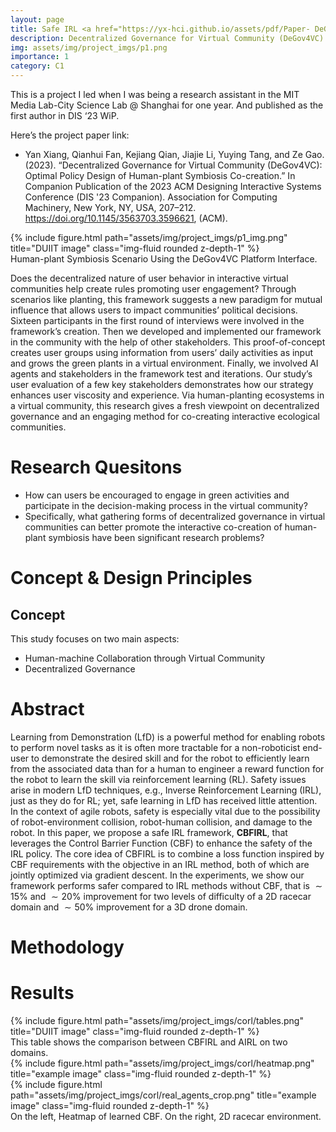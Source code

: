 ```yaml
---
layout: page
title: Safe IRL <a href="https://yx-hci.github.io/assets/pdf/Paper- DeGov4VC.pdf" target="_blank" rel="noopener noreferrer" class="float-right"><i class="fas fa-file-pdf"></i></a>
description: Decentralized Governance for Virtual Community (DeGov4VC)
img: assets/img/project_imgs/p1.png
importance: 1
category: C1
---
```


This is a project I led when I was being a research assistant in the MIT Media Lab-City Science Lab @ Shanghai for one year. And published as the first author in DIS ‘23 WiP.    

Here’s the project paper link: 

- Yan Xiang, Qianhui Fan, Kejiang Qian, Jiajie Li, Yuying Tang, and Ze Gao. (2023). “Decentralized Governance for Virtual Community (DeGov4VC): Optimal Policy Design of Human-plant Symbiosis Co-creation.” In Companion Publication of the 2023 ACM Designing Interactive Systems Conference (DIS '23 Companion). Association for Computing Machinery, New York, NY, USA, 207–212. https://doi.org/10.1145/3563703.3596621, (ACM).

<div class="row">
    <div class="col-sm mt-3 mt-md-0">
        {% include figure.html path="assets/img/project_imgs/p1_img.png" title="DUIIT image" class="img-fluid rounded z-depth-1" %}
    </div>
</div>
<div class="caption">
    Human-plant Symbiosis Scenario Using the DeGov4VC Platform Interface.
</div>


Does the decentralized nature of user behavior in interactive virtual communities help create rules promoting user engagement? Through scenarios like planting, this framework suggests a new paradigm for mutual influence that allows users to impact communities’ political decisions. Sixteen participants in the first round of interviews were involved in the framework’s creation. Then we developed and implemented our framework in the community with the help of other stakeholders. This proof-of-concept creates user groups using information from users’ daily activities as input and grows the green plants in a virtual environment. Finally, we involved AI agents and stakeholders in the framework test and iterations. Our study’s user evaluation of a few key stakeholders demonstrates how our strategy enhances user viscosity and experience. Via human-planting ecosystems in a virtual community, this research gives a fresh viewpoint on decentralized governance and an engaging method for co-creating interactive ecological communities.

# Research Quesitons
- How can users be encouraged to engage in green activities and participate in the decision-making process in the virtual community?  
- Specifically, what gathering forms of decentralized governance in virtual communities can better promote the interactive co-creation of human-plant symbiosis have been significant research problems?

# Concept & Design Principles
## Concept

This study focuses on two main aspects: 
- Human-machine Collaboration through Virtual Community
- Decentralized Governance
















# Abstract 
Learning from Demonstration (LfD) is a powerful method for enabling robots to perform novel tasks as it is often more tractable for a non-roboticist end-user to demonstrate the desired skill and for the robot to efficiently learn from the associated data than for a human to engineer a reward function for the robot to learn the skill via reinforcement learning (RL). Safety issues arise in modern LfD techniques, e.g., Inverse Reinforcement Learning (IRL), just as they do for RL; yet, safe learning in LfD has received little attention. In the context of agile robots, safety is especially vital due to the possibility of robot-environment collision, robot-human collision, and damage to the robot. In this paper, we propose a safe IRL framework, **CBFIRL**, that leverages the Control Barrier Function (CBF) to enhance the safety of the IRL policy. The core idea of CBFIRL is to combine a loss function inspired by CBF requirements with the objective in an IRL method, both of which are jointly optimized via gradient descent. In the experiments, we show our framework performs safer compared to IRL methods without CBF, that is $\sim15\%$ and $\sim20\%$ improvement for two levels of difficulty of a 2D racecar domain and $\sim 50\%$ improvement for a 3D drone domain. 


# Methodology


# Results
<div class="row">
    <div class="col-sm mt-3 mt-md-0">
        {% include figure.html path="assets/img/project_imgs/corl/tables.png" title="DUIIT image" class="img-fluid rounded z-depth-1" %}
    </div>
</div>
<div class="caption">
    This table shows the comparison between CBFIRL and AIRL on two domains.
</div>

<div class="row justify-content-sm-center">
    <div class="col-sm-6 mt-3 mt-md-0">
        {% include figure.html path="assets/img/project_imgs/corl/heatmap.png" title="example image" class="img-fluid rounded z-depth-1" %}
    </div>
    <div class="col-sm-4 mt-3 mt-md-0">
        {% include figure.html path="assets/img/project_imgs/corl/real_agents_crop.png" title="example image" class="img-fluid rounded z-depth-1" %}
    </div>
</div>
<div class="caption">
    On the left, Heatmap of learned CBF. On the right, 2D racecar environment.
</div>
